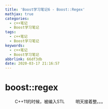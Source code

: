 ```yaml
---
title: 'Boost学习笔记6 - Boost::Regex'
mathjax: true
categories:
  - c++笔记
  - Boost学习笔记
tags:
  - c++笔记
  - Boost学习笔记
keywords:
  - c++笔记
  - Boost学习笔记
abbrlink: 66df3db
date: 2020-03-17 21:16:57
---
```


# boost::regex
&emsp;&emsp; C++11的时候，被编入STL
&emsp;&emsp; 明天接着整。。。

